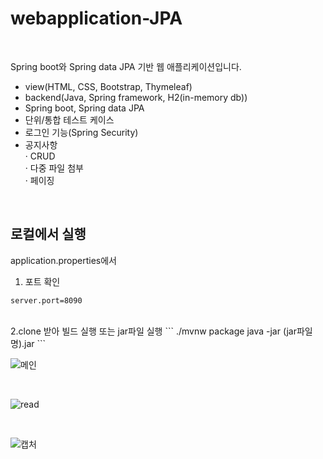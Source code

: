 webapplication-JPA
===

<br/>

Spring boot와 Spring data JPA 기반 웹 애플리케이션입니다.

- view(HTML, CSS, Bootstrap, Thymeleaf)
- backend(Java, Spring framework, H2(in-memory db))
- Spring boot, Spring data JPA
- 단위/통합 테스트 케이스 
- 로그인 기능(Spring Security)
- 공지사항  
    · CRUD  
    · 다중 파일 첨부  
    · 페이징   

<br/>

로컬에서 실행
---
application.properties에서

1. 포트 확인
```
server.port=8090
```

<br/>
2.clone 받아 빌드 실행 또는 jar파일 실행
```
./mvnw package
java -jar (jar파일명).jar
```




<br/>

![메인](https://user-images.githubusercontent.com/45932388/111903897-9af68f80-8a87-11eb-8b97-8c80c4c7e581.PNG)

<br/>

![read](https://user-images.githubusercontent.com/45932388/111903898-9c27bc80-8a87-11eb-9957-c61cd9177677.PNG)

<br/>

![캡처](https://user-images.githubusercontent.com/45932388/111903900-9d58e980-8a87-11eb-9a50-e7fc89c058a3.PNG)
